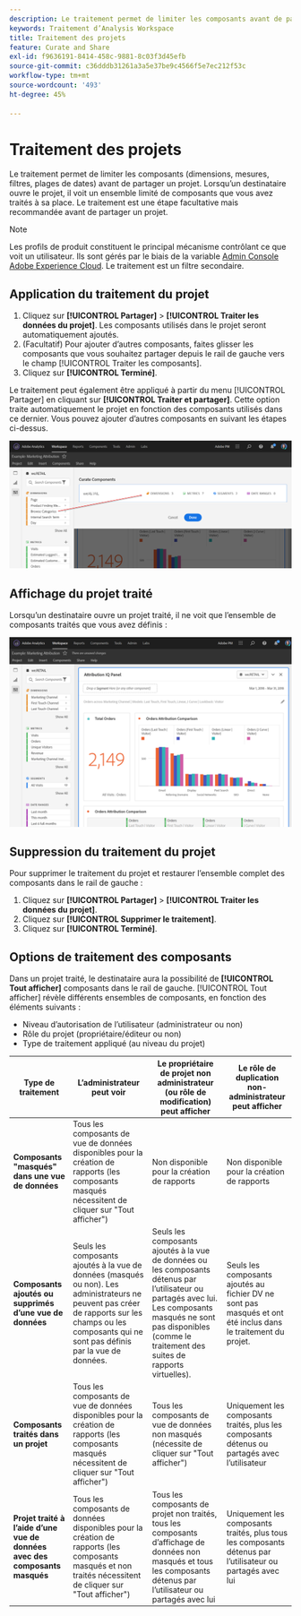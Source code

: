 ```yaml
---
description: Le traitement permet de limiter les composants avant de partager un projet.
keywords: Traitement d’Analysis Workspace
title: Traitement des projets
feature: Curate and Share
exl-id: f9636191-8414-458c-9881-8c03f3d45efb
source-git-commit: c36dddb31261a3a5e37be9c4566f5e7ec212f53c
workflow-type: tm+mt
source-wordcount: '493'
ht-degree: 45%

---
```


# Traitement des projets

Le traitement permet de limiter les composants (dimensions, mesures, filtres, plages de dates) avant de partager un projet. Lorsqu’un destinataire ouvre le projet, il voit un ensemble limité de composants que vous avez traités à sa place. Le traitement est une étape facultative mais recommandée avant de partager un projet.

>[!NOTE]
> Les profils de produit constituent le principal mécanisme contrôlant ce que voit un utilisateur. Ils sont gérés par le biais de la variable [Admin Console Adobe Experience Cloud](https://experienceleague.adobe.com/docs/core-services/interface/manage-users-and-products/admin-getting-started.html?lang=fr). Le traitement est un filtre secondaire.

## Application du traitement du projet

1. Cliquez sur **[!UICONTROL Partager]** > **[!UICONTROL Traiter les données du projet]**.
Les composants utilisés dans le projet seront automatiquement ajoutés.
1. (Facultatif) Pour ajouter d’autres composants, faites glisser les composants que vous souhaitez partager depuis le rail de gauche vers le champ [!UICONTROL Traiter les composants].
1. Cliquez sur **[!UICONTROL Terminé]**.

Le traitement peut également être appliqué à partir du menu [!UICONTROL Partager] en cliquant sur **[!UICONTROL Traiter et partager]**. Cette option traite automatiquement le projet en fonction des composants utilisés dans ce dernier. Vous pouvez ajouter d’autres composants en suivant les étapes ci-dessus.

![](assets/curation-field.png)

## Affichage du projet traité

Lorsqu’un destinataire ouvre un projet traité, il ne voit que l’ensemble de composants traités que vous avez définis :

![](assets/curate-project.png)

## Suppression du traitement du projet

Pour supprimer le traitement du projet et restaurer l’ensemble complet des composants dans le rail de gauche :

1. Cliquez sur **[!UICONTROL Partager]** > **[!UICONTROL Traiter les données du projet]**.
1. Cliquez sur **[!UICONTROL Supprimer le traitement]**.
1. Cliquez sur **[!UICONTROL Terminé]**.

## Options de traitement des composants

Dans un projet traité, le destinataire aura la possibilité de **[!UICONTROL Tout afficher]** composants dans le rail de gauche. [!UICONTROL Tout afficher] révèle différents ensembles de composants, en fonction des éléments suivants :

* Niveau d’autorisation de l’utilisateur (administrateur ou non)
* Rôle du projet (propriétaire/éditeur ou non)
* Type de traitement appliqué (au niveau du projet)

| Type de traitement | L’administrateur peut voir | Le propriétaire de projet non administrateur (ou rôle de modification) peut afficher | Le rôle de duplication non-administrateur peut afficher |
| --- | --- | --- | --- |
| **Composants &quot;masqués&quot; dans une vue de données** | Tous les composants de vue de données disponibles pour la création de rapports (les composants masqués nécessitent de cliquer sur &quot;Tout afficher&quot;) | Non disponible pour la création de rapports | Non disponible pour la création de rapports |
| **Composants ajoutés ou supprimés d’une vue de données** | Seuls les composants ajoutés à la vue de données (masqués ou non). Les administrateurs ne peuvent pas créer de rapports sur les champs ou les composants qui ne sont pas définis par la vue de données. | Seuls les composants ajoutés à la vue de données ou les composants détenus par l’utilisateur ou partagés avec lui. Les composants masqués ne sont pas disponibles (comme le traitement des suites de rapports virtuelles). | Seuls les composants ajoutés au fichier DV ne sont pas masqués et ont été inclus dans le traitement du projet. |
| **Composants traités dans un projet** | Tous les composants de vue de données disponibles pour la création de rapports (les composants masqués nécessitent de cliquer sur &quot;Tout afficher&quot;) | Tous les composants de vue de données non masqués (nécessite de cliquer sur &quot;Tout afficher&quot;) | Uniquement les composants traités, plus les composants détenus ou partagés avec l’utilisateur |
| **Projet traité à l’aide d’une vue de données avec des composants masqués** | Tous les composants de données disponibles pour la création de rapports (les composants masqués et non traités nécessitent de cliquer sur &quot;Tout afficher&quot;) | Tous les composants de projet non traités, tous les composants d’affichage de données non masqués et tous les composants détenus par l’utilisateur ou partagés avec lui | Uniquement les composants traités, plus tous les composants détenus par l’utilisateur ou partagés avec lui |
